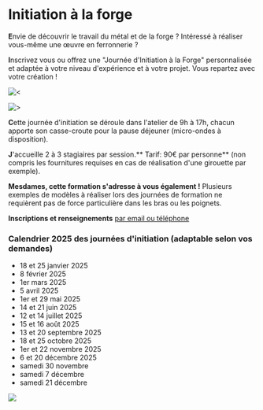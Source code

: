 
# Initiation à la forge

**E**nvie de découvrir le travail du métal et de la forge ? Intéressé à réaliser vous-même une œuvre en ferronnerie ?

**I**nscrivez vous ou offrez une "Journée d'Initiation à la Forge" personnalisée et adaptée à votre niveau d'expérience et à votre projet. Vous repartez avec votre création !

![\<](</asset/initiation 2.jpg>)

![>](</asset/Bon Cadeau initiation forge specimen b.jpg>)

**C**ette journée d'initiation se déroule dans l'atelier de 9h à 17h, chacun apporte son casse-croute pour la pause déjeuner (micro-ondes à disposition).

**J**'accueille 2 à 3 stagiaires par session.\*\* Tarif: 90€ par personne\*\* (non compris les fournitures requises en cas de réalisation d'une girouette par exemple).

**Mesdames, cette formation s'adresse à vous également !**  Plusieurs exemples de modèles à réaliser lors des journées de formation ne requièrent pas de force particulière dans les bras ou les poignets.

**Inscriptions et renseignements** [par email ou téléphone](#contact "par email ou téléphone")

### **Calendrier 2025 des journées d'initiation (adaptable selon vos demandes)**

* 18 et 25 janvier 2025
* 8 février 2025
* 1er mars 2025
* 5 avril 2025
* 1er et 29 mai 2025
* 14 et 21 juin 2025
* 12 et 14 juillet 2025
* 15 et 16 août 2025
* 13 et 20 septembre 2025
* 18 et 25 octobre 2025
* 1er et 22 novembre 2025
* 6 et 20 décembre 2025
* samedi 30 novembre
* samedi 7 décembre
* samedi 21 décembre

![](</asset/initiation 5.JPG.png>)

